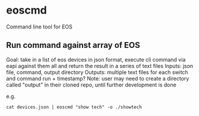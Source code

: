 # eoscmd
Command line tool for EOS

## Run command against array of EOS
Goal: take in a list of eos devices in json format, execute cli command via eapi against them all and return the result in a series of text files
Inputs: json file, command, output directory
Outputs: multiple text files for each switch and command run + timestamp?
Note: user may need to create a directory called "output" in their cloned repo, until further development is done

e.g.

    cat devices.json | eoscmd "show tech" -o ./showtech
